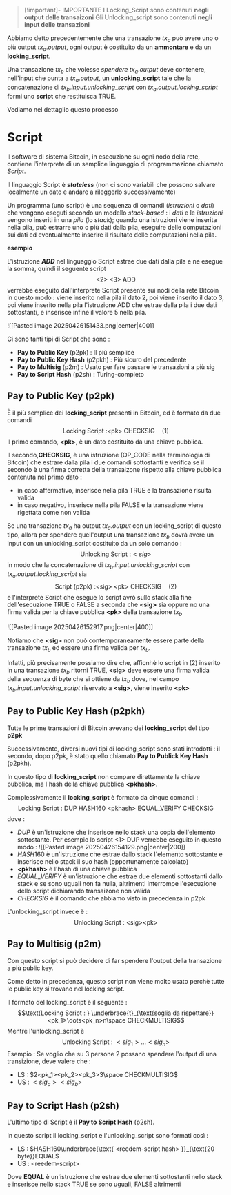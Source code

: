 >[!important]- IMPORTANTE
>I Locking_Script sono contenuti **negli output delle transaizoni**
>Gli Unlocking_script sono contenuti **negli input delle transazioni**


Abbiamo detto precedentemente che una transazione $tx_a$ può avere uno o più output $tx_a.output$, ogni output è costituito da un **ammontare** e da un **locking_script**.

Una transazione $tx_b$ che volesse *spendere* $tx_a.output$ deve contenere, nell'input che punta a $tx_a.output$, un **unlocking_script** tale che la concatenazione di $tx_b.input.unlocking\_script$ con $tx_a.output.locking\_script$ formi uno **script** che restituisca TRUE. 

Vediamo nel dettaglio questo processo

# Script

Il software di sistema Bitcoin, in esecuzione su ogni nodo della rete, contiene l'interprete di un semplice linguaggio di programmazione chiamato *Script*.

Il linguaggio Script è ***stateless*** (non ci sono variabili che possono salvare localmente un dato e andare a rileggerlo successivamente)

Un programma (uno script) è una sequenza di comandi (*istruzioni* o *dati*) che vengono eseguti secondo un modello *stack-based* : i *dati* e le *istruzioni* vengono inseriti in una *pila* (lo *stack*); quando una istruzioni viene inserita nella pila, può estrarre uno o più dati dalla pila, eseguire delle computazioni sui dati ed eventualmente inserire il risultato delle computazioni nella pila.

**esempio**

L'istruzione ***ADD*** nel linguaggio Script estrae due dati dalla pila e ne esegue la somma, quindi il seguente script $$\text{<2> <3> ADD}$$
verrebbe eseguito dall'interprete Script presente sui nodi della rete Bitcoin in questo modo : viene inserito nella pila il dato $2$, poi viene inserito il dato $3$, poi viene inserito nella pila l'istruzione ADD che estrae dalla pila i due dati sottostanti, e inserisce infine il valore $5$ nella pila.

![[Pasted image 20250426151433.png|center|400]]

Ci sono tanti tipi di Script che sono : 
- **Pay to Public Key** (p2pk) : Il più semplice
- **Pay to Public Key Hash** (p2pkh) : Più sicuro del precedente
- **Pay to Multisig** (p2m) : Usato per fare passare le transazioni a più sig
- **Pay to Script Hash** (p2sh) : Turing-completo

## Pay to Public Key (p2pk)

È il più semplice dei **locking_script** presenti in Bitcoin, ed è formato da due comandi $$\text{Locking Script :}\text{<pk> CHECKSIG}\quad(1)$$Il primo comando, **\<pk\>**, è un dato costituito da una chiave pubblica.

Il secondo,**CHECKSIG**, è una istruzione (OP_CODE nella terminologia di Bitcoin) che estrare dalla pila i due comandi sottostanti e verifica se il secondo è una firma corretta della transaizone rispetto alla chiave pubblica contenuta nel primo dato :
- in caso affermativo, inserisce nella pila TRUE e la transazione risulta valida
- in caso negativo, inserisce nella pila FALSE e la transazione viene rigettata come non valida

Se una transazione $tx_a$ ha output $tx_a.output$ con un locking\_script di questo tipo, allora per spendere quell'output una transazione $tx_b$ dovrà avere un input con un unlocking\_script costituito da un solo comando : $$\text{Unlocking Script :}<sig>$$
in modo che la concatenazione di $tx_b.input.unlocking\_script$ con $tx_a.output.locking\_script$ sia $$\text{Script (p2pk) :}\text{<sig> <pk> CHECKSIG}\quad(2)$$
e l'interprete Script che esegue lo script avrò sullo stack alla fine dell'esecuzione TRUE o FALSE a seconda che **\<sig\>** sia oppure no una firma valida per la chiave pubblica **\<pk\>** della transazione $tx_b$

![[Pasted image 20250426152917.png|center|400]]

Notiamo che **\<sig\>** non può contemporaneamente essere parte della transazione $tx_b$ ed essere una firma valida per $tx_b$.

Infatti, più precisamente possiamo dire che, afficnhè lo script in $(2)$ inserito in una transazione $tx_b$ ritorni TRUE, **<sig\>** deve essere una firma valida della sequenza di byte che si ottiene da $tx_b$ dove, nel campo $tx_b.input.unlocking\_script$ riservato a **\<sig\>**, viene inserito **<pk\>** 
## Pay to Public Key Hash (p2pkh)

Tutte le prime transazioni di Bitcoin avevano dei **locking\_script** del tipo **p2pk**

Successivamente, diversi nuovi tipi di locking\_script sono stati introdotti : il secondo, dopo p2pk, è stato quello chiamato **Pay to Publick Key Hash** (p2pkh).

In questo tipo di **locking\_script** non compare direttamente la chiave pubblica, ma l'hash della chiave pubblica **\<pkhash\>**.

Complessivamente il **locking\_script** è formato da cinque comandi : 
$$\text{Locking Script : } \text{DUP HASH160 <pkhash> EQUAL\_VERIFY CHECKSIG}$$
dove : 
- $DUP$ è un'istruzione che inserisce nello stack una copia dell'elemento sottostante. Per esempio lo script $\text{<1> DUP}$ verrebbe eseguito in questo modo : ![[Pasted image 20250426154129.png|center|200]]
- $HASH160$ è un'istruzione che estrae dallo stack l'elemento sottostante e inserisce nello stack il suo hash (opportunamente calcolato)
- **\<pkhash\>** è l'hash di una chiave pubblica
- $EQUAL\_VERIFY$ è un'istruzione che estrae due elementi sottostanti dallo stack e se sono uguali non fa nulla, altrimenti interrompe l'esecuzione dello script dichiarando transaizone non valida
- $CHECKSIG$ è il comando che abbiamo visto in precedenza in p2pk

L'unlocking_script invece è : $$\text{Unlocking Script : }\text{<sig><pk>}$$
## Pay to Multisig (p2m)

Con questo script si può decidere di far spendere l'output della transazione a più public key.

Come detto in precedenza, questo script non viene molto usato perchè tutte le public key si trovano nel locking script.

Il formato del locking_script è il seguente : 
$$\text{Locking Script : } \underbrace{t}_{\text{soglia da rispettare}} <pk_1>\dots<pk_n>n\space CHECKMULTISIG$$
Mentre l'unlocking_script è
$$\text{Unlocking Script : } <sig_1>\dots<sig_n>$$
Esempio : Se voglio che su $3$ persone $2$ possano spendere l'output di una transizione, deve valere che :
- LS : $2<pk_1><pk_2><pk_3>3\space CHECKMULTISIG$
- US : $<sig_a><sig_b>$

## Pay to Script Hash (p2sh)

L'ultimo tipo di Script è il **Pay to Script Hash** (p2sh).

In questo script il locking_script e l'unlocking_script sono formati così : 
- LS : $HASH160\underbrace{\text{ <reedem-script hash> }}_{\text{20 byte}}EQUAL$
- US : $\text{<reedem-script>}$

Dove **EQUAL** è un'istruzione che estrae due elementi sottostanti nello stack e inserisce nello stack TRUE se sono uguali, FALSE altrimenti